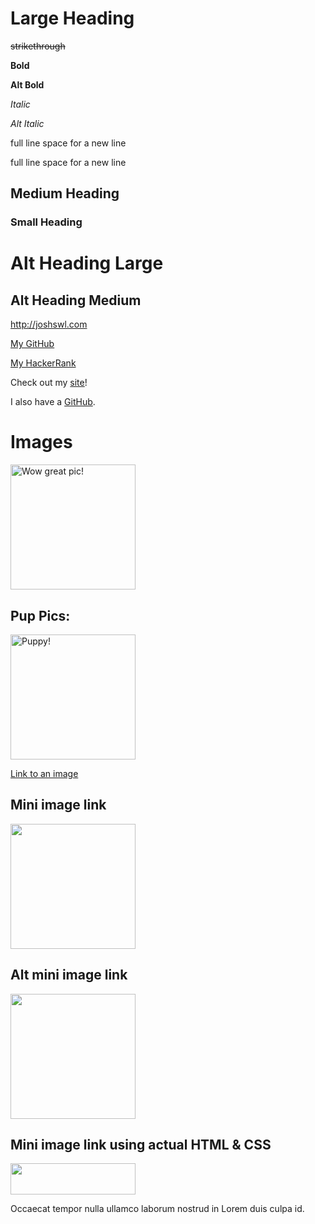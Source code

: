 # Large Heading

~~strikethrough~~

**Bold**

__Alt Bold__

*Italic*

_Alt Italic_

full line space for a new line

full line space for a new line

## Medium Heading

### Small Heading

Alt Heading Large
===

Alt Heading Medium
---

<http://joshswl.com>

[My GitHub](https://github.com/joshswl)

[My HackerRank](https://hackerrank.com/joshswl "This is where I REALLY learn (title attribute goes here)")

Check out my [site][1]! 

I also have a [GitHub][github].

[1]: http://joshswl.com
[github]: https://github.com/joshswl

# Images

![Wow great pic!](http://unsplash.it/500/500?random "Title attribute goes here")

## Pup Pics:

![Puppy!][puppy]

[Link to an image](http://unsplash.it/500/500?image=1000)

## Mini image link

[![](http://unsplash.it/500/500?image=800)](http://unsplash.it/500/500?image=800)


## Alt mini image link

[<img src="http://unsplash.it/500/500?image=900">](http://unsplash.it/500/500?image=900)

## Mini image link using actual HTML & CSS

<img src="http://unsplash.it/500/500?image=1000" width="50" height="50">

<style>
    img {
        width: 200px;
    }
</style>



Occaecat tempor nulla ullamco laborum nostrud in Lorem duis culpa id.

[puppy]: http://unsplash.it/500/500?image=1012
